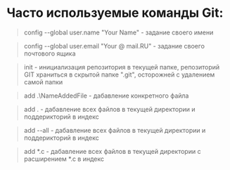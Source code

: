 # Часто используемые команды Git:

> config --global user.name "Your Name" - задание своего имени

> config --global user.email "Your @ mail.RU" - задание своего почтового ящика

> init - инициализация репозитория в текущей папке, репозиторий GIT храниться в скрытой папке ".git", осторожней с удалением самой папки

> add .\NameAddedFile - дабавление конкретного файла

> add . - дабавление всех файлов в текущей директории и поддерикторий в индекс

> add --all - дабавление всех файлов в текущей директории и поддерикторий в индекс

> add *.c - дабавление всех файлов в текущей директории с расширением *.c в индекс

